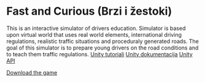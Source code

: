 # Fast and Curious (Brzi i žestoki)

This is an interactive simulator of drivers education. Simulator is based upon virtual world that uses real world elements, international driving regulations, realistic traffic situations and proceduraly generated roads.
The goal of this simulator is to prepare young drivers on the road conditions and to teach them traffic regulations.
[Unity tutoriali](https://unity3d.com/learn/tutorials)
[Unity dokumentacija](http://docs.unity3d.com/Manual/index.html)
[Unity API](http://docs.unity3d.com/ScriptReference/index.html)

[Download the game](https://drive.google.com/folderview?id=0B7_EVZFDuiRTa1BrRnJfXzd1a3M&usp=sharing)
